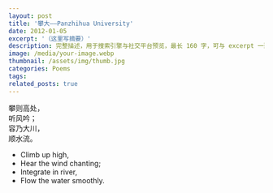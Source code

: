 ```yaml
---
layout: post
title: '攀大——Panzhihua University'
date: 2012-01-05
excerpt: '（这里写摘要）'
description: 完整描述，用于搜索引擎与社交平台预览，最长 160 字，可与 excerpt 一致
image: /media/your-image.webp
thumbnail: /assets/img/thumb.jpg
categories: Poems
tags: 
related_posts: true
---
```


攀则高处，  
听风吟；  
容乃大川，  
顺水流。

- Climb up high,
- Hear the wind chanting;
- Integrate in river,
- Flow the water smoothly.